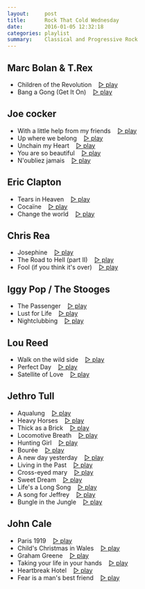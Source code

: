 ```yaml
---
layout:     post
title:      Rock That Cold Wednesday
date:       2016-01-05 12:32:18
categories: playlist
summary:    Classical and Progressive Rock
---
```


## Marc Bolan & T.Rex

* Children of the Revolution
  &nbsp;&nbsp; [▷ play](https://www.youtube.com/watch?v=GpVqWS-cUKc)
* Bang a Gong (Get It On)
  &nbsp;&nbsp; [▷ play](https://www.youtube.com/watch?v=TVEhDrJzM8E)

## Joe cocker

* With a little help from my friends
  &nbsp;&nbsp; [▷ play](https://www.youtube.com/watch?v=POaaw_x7gvQ)
* Up where we belong
  &nbsp;&nbsp; [▷ play](https://www.youtube.com/watch?v=X5h02ZmeB5c)
* Unchain my Heart
  &nbsp;&nbsp; [▷ play](https://www.youtube.com/watch?v=6eByMZJ9ueA)
* You are so beautiful
  &nbsp;&nbsp; [▷ play](https://www.youtube.com/watch?v=b4jwprFiDeU)
* N'oubliez jamais
  &nbsp;&nbsp; [▷ play](https://www.youtube.com/watch?v=YtISqOjbR4Q)

## Eric Clapton

* Tears in Heaven
  &nbsp;&nbsp; [▷ play](https://www.youtube.com/watch?v=JxPj3GAYYZ0)
* Cocaïne
  &nbsp;&nbsp; [▷ play](https://www.youtube.com/watch?v=pJyQpAiMXkg)
* Change the world
  &nbsp;&nbsp; [▷ play](https://www.youtube.com/watch?v=fGDIxcuPT7s)

## Chris Rea

* Josephine
  &nbsp;&nbsp; [▷ play](https://www.youtube.com/watch?v=sqxfD--wsNQ)
* The Road to Hell (part II)
  &nbsp;&nbsp; [▷ play](https://www.youtube.com/watch?v=gf1tGrzCD-w)
* Fool (if you think it's over)
  &nbsp;&nbsp; [▷ play](https://www.youtube.com/watch?v=cCd88ub_Tc8)

## Iggy Pop / The Stooges

* The Passenger
  &nbsp;&nbsp; [▷ play](https://www.youtube.com/watch?v=hLhNoEHaw)
* Lust for Life
  &nbsp;&nbsp; [▷ play](https://www.youtube.com/watch?v=jQvUBf5l7Vw)
* Nightclubbing
  &nbsp;&nbsp; [▷ play](https://www.youtube.com/watch?v=5F718vM1hHE)

## Lou Reed

* Walk on the wild side
  &nbsp;&nbsp; [▷ play](https://www.youtube.com/watch?v=0KaWSOlASWc)
* Perfect Day
  &nbsp;&nbsp; [▷ play](https://www.youtube.com/watch?v=QYEC4TZsy-Y)
* Satellite of Love
  &nbsp;&nbsp; [▷ play](https://www.youtube.com/watch?v=FH2EgYq_NCY)

## Jethro Tull

* Aqualung
  &nbsp;&nbsp; [▷ play](https://www.youtube.com/watch?v=B0jMPI_pUec)
* Heavy Horses
  &nbsp;&nbsp; [▷ play](https://www.youtube.com/watch?v=vRHATZzMh-g)
* Thick as a Brick
  &nbsp;&nbsp; [▷ play](https://www.youtube.com/watch?v=u9bk2MrMGaA)
* Locomotive Breath
  &nbsp;&nbsp; [▷ play](https://www.youtube.com/watch?v=i19d1QnstsA)
* Hunting Girl
  &nbsp;&nbsp; [▷ play](https://www.youtube.com/watch?v=ibDLLDOYfmY)
* Bourée
  &nbsp;&nbsp; [▷ play](https://www.youtube.com/watch?v=N2RNe2jwHE0)
* A new day yesterday
  &nbsp;&nbsp; [▷ play](https://www.youtube.com/watch?v=Kq5zTznlSJI)
* Living in the Past
  &nbsp;&nbsp; [▷ play](https://www.youtube.com/watch?v=2YymGJKhGgY)
* Cross-eyed mary
  &nbsp;&nbsp; [▷ play](https://www.youtube.com/watch?v=Tvt6lyiDwQc)
* Sweet Dream
  &nbsp;&nbsp; [▷ play](https://www.youtube.com/watch?v=bjhl7Y3N4)
* Life's a Long Song
  &nbsp;&nbsp; [▷ play](https://www.youtube.com/watch?v=flz5lL9V2Bk)
* A song for Jeffrey
  &nbsp;&nbsp; [▷ play](https://www.youtube.com/watch?v=3hZOeB-9D6Y)
* Bungle in the Jungle
  &nbsp;&nbsp; [▷ play](https://www.youtube.com/watch?v=0frSN92mTGo)

## John Cale

* Paris 1919
  &nbsp;&nbsp; [▷ play](https://www.youtube.com/watch?v=q5YHqWqhFkU)
* Child's Christmas in Wales
  &nbsp;&nbsp; [▷ play](https://www.youtube.com/watch?v=r9IKnVVRsmk)
* Graham Greene
  &nbsp;&nbsp; [▷ play](https://www.youtube.com/watch?v=n_g_n_SxVgc)
* Taking your life in your hands
  &nbsp;&nbsp; [▷ play](https://www.youtube.com/watch?v=Hd9UMWGKUxM)
* Heartbreak Hotel
  &nbsp;&nbsp; [▷ play](https://www.youtube.com/watch?v=AHF7b326ydg)
* Fear is a man's best friend
  &nbsp;&nbsp; [▷ play](https://www.youtube.com/watch?v=8iAAe_7_HOw)

